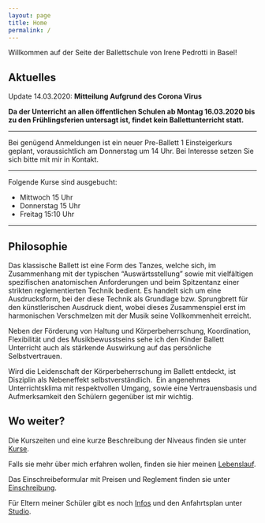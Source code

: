 ```yaml
---
layout: page
title: Home
permalink: /
---
```


Willkommen auf der Seite der Ballettschule von Irene Pedrotti in Basel!

## Aktuelles
Update 14.03.2020: **Mitteilung Aufgrund des Corona Virus**

**Da der Unterricht an allen öffentlichen Schulen ab Montag 16.03.2020 bis zu den Frühlingsferien untersagt ist, findet kein Ballettunterricht statt.**



---

Bei genügend Anmeldungen ist ein neuer Pre-Ballett 1 Einsteigerkurs geplant, voraussichtlich am Donnerstag um 14 Uhr. Bei Interesse setzen Sie sich bitte mit mir in Kontakt.

---

Folgende Kurse sind ausgebucht:
* Mittwoch 15 Uhr
* Donnerstag 15 Uhr
* Freitag 15:10 Uhr

---

## Philosophie

Das klassische Ballett ist eine Form des Tanzes, welche sich, im Zusammenhang mit der typischen “Auswärtsstellung” sowie mit vielfältigen spezifischen anatomischen Anforderungen und beim Spitzentanz einer strikten reglementierten Technik bedient. Es handelt sich um eine Ausdrucksform, bei der diese Technik als Grundlage bzw. Sprungbrett für den künstlerischen Ausdruck dient, wobei dieses Zusammenspiel erst im harmonischen Verschmelzen mit der Musik seine Vollkommenheit erreicht.

Neben der Förderung von Haltung und Körperbeherrschung, Koordination, Flexibilität und des Musikbewusstseins sehe ich den Kinder Ballett Unterricht auch als stärkende Auswirkung auf das persönliche Selbstvertrauen.

Wird die Leidenschaft der Körperbeherrschung im Ballett entdeckt, ist Disziplin als Nebeneffekt selbstverständlich.  Ein angenehmes Unterrichtsklima mit respektvollen Umgang, sowie eine Vertrauensbasis und Aufmerksamkeit den Schülern gegenüber ist mir wichtig.


## Wo weiter?

Die Kurszeiten und eine kurze Beschreibung der Niveaus finden sie unter [Kurse](/kurse).

Falls sie mehr über mich erfahren wollen, finden sie hier meinen [Lebenslauf](/about).

Das Einschreibeformular mit Preisen und Reglement finden sie unter [Einschreibung](/einschreiben).

Für Eltern meiner Schüler gibt es noch [Infos](/infos) und den Anfahrtsplan unter [Studio](/studio).
